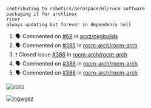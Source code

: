 ```
contributing to robotics/aerospace/ml/rocm software
packaging it for archlinux
ricer
always updating but forever in dependency hell
```

<!--START_SECTION:activity-->
1. 🗣 Commented on [#68](https://github.com//acxz/pkgbuilds/issues/68) in [acxz/pkgbuilds](https://github.com//acxz/pkgbuilds)
2. 🗣 Commented on [#385](https://github.com//rocm-arch/rocm-arch/issues/385) in [rocm-arch/rocm-arch](https://github.com//rocm-arch/rocm-arch)
3. ❗️ Closed issue [#386](https://github.com//rocm-arch/rocm-arch/issues/386) in [rocm-arch/rocm-arch](https://github.com//rocm-arch/rocm-arch)
4. 🗣 Commented on [#386](https://github.com//rocm-arch/rocm-arch/issues/386) in [rocm-arch/rocm-arch](https://github.com//rocm-arch/rocm-arch)
5. 🗣 Commented on [#386](https://github.com//rocm-arch/rocm-arch/issues/386) in [rocm-arch/rocm-arch](https://github.com//rocm-arch/rocm-arch)
<!--END_SECTION:activity-->


![statz](https://github-readme-stats.vercel.app/api?username=acxz&include_all_commits=true&show_icons=true)

[![lngwgez](https://github-readme-stats.vercel.app/api/top-langs/?username=acxz&layout=compact)](https://github.com/acxz/github-readme-stats)


<!--
**acxz/acxz** is a ✨ _special_ ✨ repository because its `README.md` (this file) appears on your GitHub profile.

Here are some ideas to get you started:

- 🔭 I’m currently working on ...
- 🌱 I’m currently learning ...
- 👯 I’m looking to collaborate on ...
- 🤔 I’m looking for help with ...
- 💬 Ask me about ...
- 📫 How to reach me: ...
- 😄 Pronouns: ...
- ⚡ Fun fact: ...
-->
